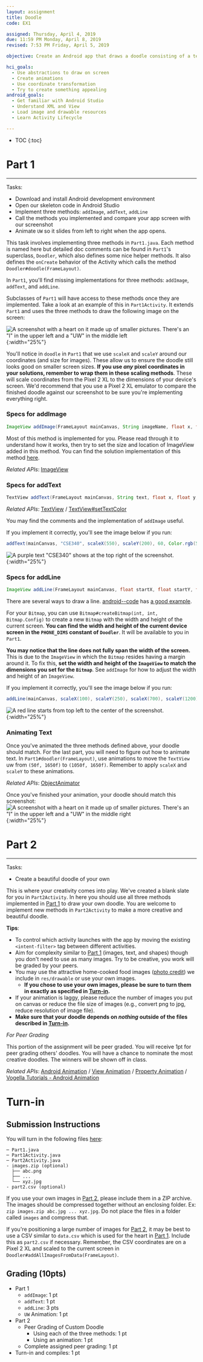```yaml
---
layout: assignment
title: Doodle
code: EX1

assigned: Thursday, April 4, 2019
due: 11:59 PM Monday, April 8, 2019
revised: 7:53 PM Friday, April 5, 2019

objective: Create an Android app that draws a doodle consisting of a text, a line, and a set of images on the main canvas.

hci_goals:
  - Use abstractions to draw on screen
  - Create animations
  - Use coordinate transformation
  - Try to create something appealing
android_goals:
  - Get familiar with Android Studio
  - Understand XML and View
  - Load image and drawable resources
  - Learn Activity Lifecycle

---
```


* TOC
{:toc}

# Part 1
***

Tasks:
- Download and install Android development environment
- Open our skeleton code in Android Studio
- Implement three methods: `addImage`, `addText`, `addLine`
- Call the methods you implemented and compare your app screen with our screenshot
- Animate `UW` so it slides from left to right when the app opens.

This task involves implementing three methods in `Part1.java`. Each method is named here but detailed doc comments can be found in `Part1`'s superclass, `Doodler`, which also defines some nice helper methods. It also defines the `onCreate` behavior of the Activity which calls the method `Doodler#doodle(FrameLayout)`.

In `Part1`, you'll find missing implementations for three methods: `addImage`, `addText`, and `addLine`.

Subclasses of `Part1` will have access to these methods once they are implemented. Take a look at an example of this in `Part1Activity`. It extends `Part1` and uses the three methods to draw the following image on the screen:

![A screenshot with a heart on it made up of smaller pictures. There's an "I" in the upper left and a "UW" in the middle left](doodle-img/screenshot_no_animation.jpeg){:width="25%"}

You'll notice in `doodle` in `Part1` that we use `scaleX` and `scaleY` around our coordinates (and size for images). These allow us to ensure the doodle still looks good on smaller screen sizes. **If you use _any_ pixel coordinates in your solutions, remember to wrap them in these scaling methods**. These will scale coordinates from the Pixel 2 XL to the dimensions of your device's screen. We'd recommend that you use a Pixel 2 XL emulator to compare the finished doodle against our screenshot to be sure you're implementing everything right.

### Specs for addImage
```java
ImageView addImage(FrameLayout mainCanvas, String imageName, float x, float y, int size);
```

Most of this method is implemented for you. Please read through it to understand how it works, then try to set the size and location of ImageView added in this method. You can find the solution implementation of this method [here](/interaction/slides/l01/doodle.html).

*Related APIs*:
[ImageView](https://developer.android.com/reference/android/widget/ImageView.html)

### Specs for addText
```java
TextView addText(FrameLayout mainCanvas, String text, float x, float y, int fontSize, int color);
```

*Related APIs*:
[TextView](https://developer.android.com/reference/android/widget/TextView.html) /
[TextView#setTextColor](https://developer.android.com/reference/android/widget/TextView#setTextColor(int))

You may find the comments and the implementation of `addImage` useful.

If you implement it correctly, you'll see the image below if you run:
```java
addText(mainCanvas, "CSE340", scaleX(550), scaleY(200), 60, Color.rgb(51,0,111))
```

![A purple text "CSE340" shows at the top right of the screenshot.](doodle-img/add_text_sample.jpeg){:width="25%"}

### Specs for addLine
```java
ImageView addLine(FrameLayout mainCanvas, float startX, float startY, float endX, float endY, int width, int color);
```

There are several ways to draw a line. [android--code](https://android--code.blogspot.com) has [a good example](https://android--code.blogspot.com/2015/11/android-how-to-draw-line-on-canvas.html).

For your `Bitmap`, you can use `Bitmap#createBitmap(int, int, Bitmap.Config)` to create a new `Bitmap` with the width and height of the current screen. **You can find the width and height of the current device screen in the `PHONE_DIMS` constant of `Doodler`**. It will be available to you in `Part1`.

**You may notice that the line does not fully span the width of the screen.** This is due to the `ImageView` in which the `Bitmap` resides having a margin around it. To fix this, **set the width and height of the `ImageView` to match the dimensions you set for the `Bitmap`**. See `addImage` for how to adjust the width and height of an `ImageView`.

If you implement it correctly, you'll see the image below if you run:
```java
addLine(mainCanvas, scaleX(100), scaleY(250), scaleX(700), scaleY(1200), 15, Color.rgb(200,0,0))
```

![A red line starts from top left to the center of the screenshot.](doodle-img/add_line_sample.jpeg){:width="25%"}

### Animating Text

Once you've animated the three methods defined above, your doodle should match. For the last part, you will need to figure out how to animate text. In `Part1#doodler(FrameLayout)`, use animations to move the `TextView` uw from `(50f, 1650f)` to `(1050f, 1650f)`. Remember to apply `scaleX` and `scaleY` to these animations.

*Related APIs*:
[ObjectAnimator](https://developer.android.com/reference/android/animation/ObjectAnimator)

Once you've finished your animation, your doodle should match this screenshot:
![A screenshot with a heart on it made up of smaller pictures. There's an "I" in the upper left and a "UW" in the middle right](doodle-img/screenshot.jpeg){:width="25%"}

# Part 2
***

Tasks:
- Create a beautiful doodle of your own

This is where your creativity comes into play. We've created a blank slate for you in `Part2Activity`. In here you should use all three methods implemented in [Part 1](#part-1) to draw your own doodle. You are welcome to implement new methods in `Part2Activity` to make a more creative and beautiful doodle.

**Tips**:
- To control which activity launches with the app by moving the existing `<intent-filter>` tag between different activities.
- Aim for complexity similar to [Part 1](#part-1) (images, text, and shapes) though you don't need to use as many images. Try to be creative, you work will be graded by your peers. 
- You may use the attractive home-cooked food images ([photo credit](https://www.XiaoyiZhang.me)) we include in `res/drawable` or use your own images.
  - **If you chose to use your own images, please be sure to turn them in exactly as specified in [Turn-in](#turn-in).**
- If your animation is laggy, please reduce the number of images you put on canvas or reduce the file size of images (e.g., convert png to jpg, reduce resolution of image file).
- **Make sure that your doodle depends on _nothing_ outside of the files described in [Turn-in](#turn-in).**

*For Peer Grading*
<!-- XXX TODO(rfrowe): Will we use canvas -->
This portion of the assignment will be peer graded. You will receive 1pt for peer grading others' doodles. You will have a chance to nominate the most creative doodles. The winners will be shown off in class.

*Related APIs*:
[Android Animation](https://developer.android.com/training/animation/reposition-view) /
[View Animation](https://developer.android.com/guide/topics/graphics/view-animation.html) /
[Property Animation](https://developer.android.com/guide/topics/graphics/prop-animation.html) /
[Vogella Tutorials - Android Animation](http://www.vogella.com/tutorials/AndroidAnimation/article.html)

# Turn-in
## Submission Instructions

You will turn in the following files [here](https://gradeit.cs.washington.edu/uwcse/turnin/code/turnin_page_view.php?course=340&quarter=19sp&assignment=ex1):

```
─ Part1.java
─ Part1Activity.java
─ Part2Activity.java
- images.zip (optional)
  ├── abc.png
  ├── ...
  └── xyz.jpg
- part2.csv (optional)
```

If you use your own images in [Part 2](#part-2), please include them in a ZIP archive. The images should be compressed together without an enclosing folder. Ex: `zip images.zip abc.jpg ... xyz.jpg`. Do not place the files in a folder called `images` and compress that.

If you're positioning a large number of images for [Part 2](#part-2), it may be best to use a CSV similar to `data.csv` which is used for the heart in [Part 1](#part-1). Include this as `part2.csv` if necessary. Remember, the CSV coordinates are on a Pixel 2 XL and scaled to the current screen in `Doodler#addAllImagesFromData(FrameLayout)`.

## Grading (10pts)

- Part 1
  - `addImage`: 1 pt
  - `addText`: 1 pt
  - `addLine`: 3 pts
  - `UW` Animation: 1 pt
- Part 2
  - Peer Grading of Custom Doodle
    - Using each of the three methods: 1 pt
    - Using an animation: 1 pt
  - Complete assigned peer grading: 1 pt
- Turn-in and compiles: 1 pt
